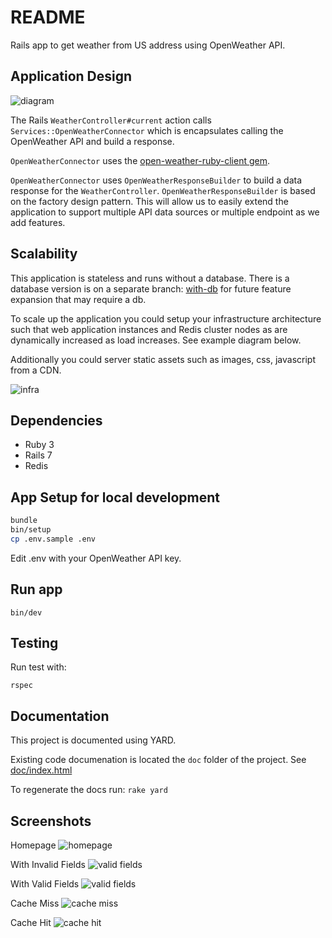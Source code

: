 # README

Rails app to get weather from US address using OpenWeather API.

## Application Design
![diagram](./doc/weather-rails-app-2023-12-09-234332.png)

The Rails `WeatherController#current` action calls `Services::OpenWeatherConnector` which is encapsulates calling the OpenWeather API and build a response.

`OpenWeatherConnector` uses the [open-weather-ruby-client gem](https://github.com/dblock/open-weather-ruby-client).

`OpenWeatherConnector` uses `OpenWeatherResponseBuilder` to build a data response for the `WeatherController`. `OpenWeatherResponseBuilder` is based on the factory design pattern. This will allow us to easily extend the application to support multiple API data sources or multiple endpoint as we add features.

## Scalability
This application is stateless and runs without a database. There is a database version is on a separate branch: [with-db](https://github.com/Druwerd/weather/tree/with-db) for future feature expansion that may require a db.

To scale up the application you could setup your infrastructure architecture such that web application instances and Redis cluster nodes as are dynamically increased as load increases. See example diagram below.

Additionally you could server static assets such as images, css, javascript from a CDN.

![infra](./doc/app-infra-diagram.png)

## Dependencies
- Ruby 3
- Rails 7
- Redis

## App Setup for local development
```sh
bundle
bin/setup
cp .env.sample .env
```
Edit .env with your OpenWeather API key.

## Run app
`bin/dev`

## Testing
Run test with:

`rspec`

## Documentation
This project is documented using YARD.

Existing code documenation is located the `doc` folder of the project. See [doc/index.html](doc/index.html)

To regenerate the docs run: `rake yard`

## Screenshots
Homepage
![homepage](./doc/screenshots/homepage.png)

With Invalid Fields
![valid fields](./doc/screenshots/invalid-fields.png)

With Valid Fields
![valid fields](./doc/screenshots/valid-fields.png)

Cache Miss
![cache miss](./doc/screenshots/cache-miss.png)

Cache Hit
![cache hit](./doc/screenshots/cache-hit.png)
